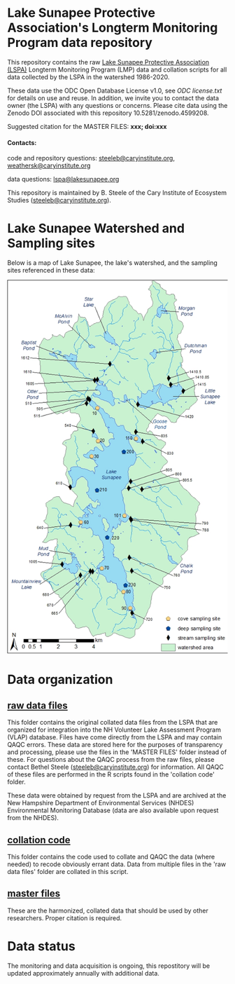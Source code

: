 # Lake Sunapee Protective Association's Longterm Monitoring Program data repository

This repository contains the raw [Lake Sunapee Protective Association (LSPA)](https://www.lakesunapee.org/) Longterm Monitoring Program (LMP) data and collation scripts for all data collected by the LSPA in the watershed 1986-2020.

These data use the ODC Open Database License v1.0, see *ODC license.txt* for details on use and reuse. In addition, we invite you to contact the data owner (the LSPA) with any questions or concerns. Please cite data using the Zenodo DOI associated with this repository 10.5281/zenodo.4599208.

Suggested citation for the MASTER FILES:
**xxx; doi:xxx**

#### Contacts: 

code and repository questions: steeleb@caryinstitute.org, weathersk@caryinstitute.org

data questions: lspa@lakesunapee.org

This repository is maintained by B. Steele of the Cary Institute of Ecosystem Studies (steeleb@caryinstitute.org). 

# Lake Sunapee Watershed and Sampling sites

Below is a map of Lake Sunapee, the lake's watershed, and the sampling sites referenced in these data:

![Lake Sunapee Watershed and Sampling sites](https://github.com/Lake-Sunapee-Protective-Association/LMP/blob/main/master%20files/LMP%20sampling%20map.jpg)

# Data organization

## [raw data files](https://github.com/Lake-Sunapee-Protective-Association/LMP/tree/main/raw%20data%20files)

This folder contains the original collated data files from the LSPA that are organized for integration into the NH Volunteer Lake Assessment Program (VLAP) database. Files have come directly from the LSPA and may contain QAQC errors. These data are stored here for the purposes of transparency and processing, please use the files in the 'MASTER FILES' folder instead of these. For questions about the QAQC process from the raw files, please contact Bethel Steele (steeleb@caryinstitute.org) for information. All QAQC of these files are performed in the R scripts found in the 'collation code' folder.

These data were obtained by request from the LSPA and are archived at the New Hampshire Department of Environmental Services (NHDES) Environmental Monitoring Database (data are also available upon request from the NHDES).

## [collation code](https://github.com/Lake-Sunapee-Protective-Association/LMP/tree/main/collation%20code)

This folder contains the code used to collate and QAQC the data (where needed) to recode obviously errant data. Data from multiple files in the 'raw data files' folder are collated in this script.

## [master files](https://github.com/Lake-Sunapee-Protective-Association/LMP/tree/main/master%20files)

These are the harmonized, collated data that should be used by other researchers. Proper citation is required.


# Data status

The monitoring and data acquisition is ongoing, this repostitory will be updated approximately annually with additional data.
